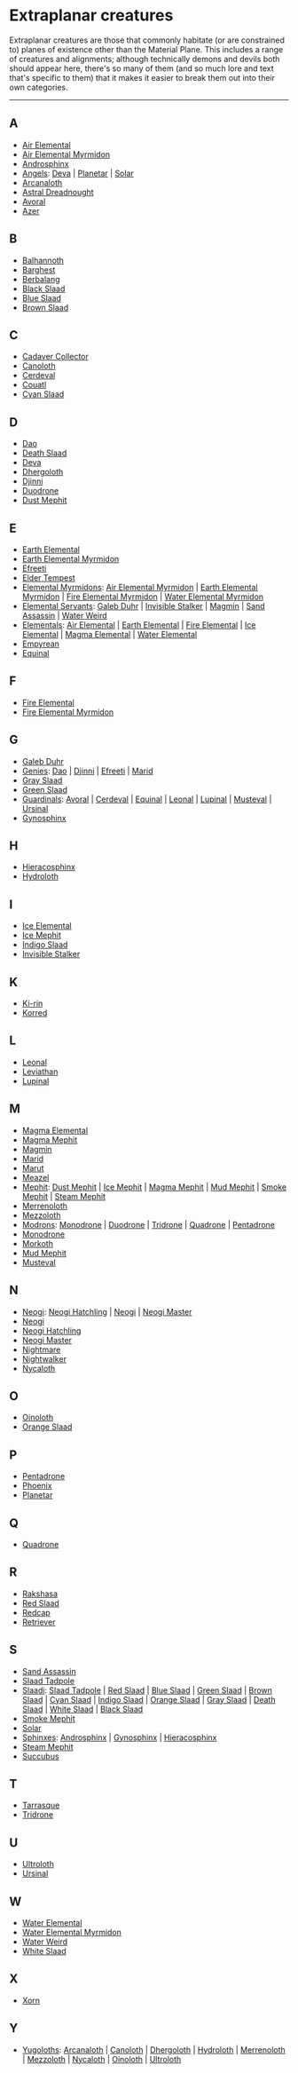 # Extraplanar creatures
Extraplanar creatures are those that commonly habitate (or are constrained to) planes of existence other than the Material Plane. This includes a range of creatures and alignments; although technically demons and devils both should appear here, there's so many of them (and so much lore and text that's specific to them) that it makes it easier to break them out into their own categories.

---

## A
- [Air Elemental](Elementals.md#air-elemental)
- [Air Elemental Myrmidon](ElementalMyrmidons.md#air-elemental-myrmidon)
- [Androsphinx](Sphinxes.md#androsphinx)
- [Angels](Angels.md): [Deva](Angels.md#deva) | [Planetar](Angels.md#planetar) | [Solar](Angels.md#solar)
- [Arcanaloth](Yugoloths.md#arcanaloth)
- [Astral Dreadnought](AstralDreadnought.md)
- [Avoral](Guardinals.md#avoral)
- [Azer](Azer.md)

## B
- [Balhannoth](Balhannoth.md)
- [Barghest](Barghest.md)
- [Berbalang](Berbalang.md)
- [Black Slaad](Slaadi.md#black-slaad)
- [Blue Slaad](Slaadi.md#blue-slaad)
- [Brown Slaad](Slaadi.md#brown-slaad)

## C
- [Cadaver Collector](CadaverCollector.md)
- [Canoloth](Yugoloths.md#canoloth)
- [Cerdeval](Guardinals.md#cerdeval)
- [Couatl](Couatl.md)
- [Cyan Slaad](Slaadi.md#cyan-slaad)

## D
- [Dao](Genies.md#dao)
- [Death Slaad](Slaadi.md#death-slaad)
- [Deva](Angels.md#deva)
- [Dhergoloth](Yugoloths.md#dhergoloth)
- [Djinni](Genies.md#djinni)
- [Duodrone](Modrons.md#duodrone)
- [Dust Mephit](Mephit.md#dust-mephit)

## E
- [Earth Elemental](Elementals.md#earth-elemental)
- [Earth Elemental Myrmidon](ElementalMyrmidons.md#earth-elemental-myrmidon)
- [Efreeti](Genies.md#efreeti)
- [Elder Tempest](ElderTempest.md)
- [Elemental Myrmidons](ElementalMyrmidons.md): [Air Elemental Myrmidon](ElementalMyrmidons.md#air-elemental-myrmidon) | [Earth Elemental Myrmidon](ElementalMyrmidons.md#earth-elemental-myrmidon) | [Fire Elemental Myrmidon](ElementalMyrmidons.md#fire-elemental-myrmidon) | [Water Elemental Myrmidon](ElementalMyrmidons.md#water-elemental-myrmidon)
- [Elemental Servants](ElementalServants.md): [Galeb Duhr](ElementalServants.md#galeb-duhr) | [Invisible Stalker](ElementalServants.md#invisible-stalker) | [Magmin](ElementalServants.md#magmin) | [Sand Assassin](ElementalServants.md#sand-assassin) | [Water Weird](ElementalServants.md#water-weird)
- [Elementals](Elementals.md): [Air Elemental](Elementals.md#air-elemental) | [Earth Elemental](Elementals.md#earth-elemental) | [Fire Elemental](Elementals.md#fire-elemental) | [Ice Elemental](Elementals.md#ice-elemental) | [Magma Elemental](Elementals.md#magma-elemental) | [Water Elemental](Elementals.md#water-elemental)
- [Empyrean](Empyrean.md)
- [Equinal](Guardinals.md#equinal)

## F
- [Fire Elemental](Elementals.md#fire-elemental)
- [Fire Elemental Myrmidon](ElementalMyrmidons.md#fire-elemental-myrmidon)

## G
- [Galeb Duhr](ElementalServants.md#galeb-duhr)
- [Genies](Genies.md): [Dao](Genies.md#dao) | [Djinni](Genies.md#djinni) | [Efreeti](Genies.md#efreeti) | [Marid](Genies.md#marid)
- [Gray Slaad](Slaadi.md#gray-slaad)
- [Green Slaad](Slaadi.md#green-slaad)
- [Guardinals](Guardinals.md): [Avoral](Guardinals.md#avoral) | [Cerdeval](Guardinals.md#cerdeval) | [Equinal](Guardinals.md#equinal) | [Leonal](Guardinals.md#leonal) | [Lupinal](Guardinals.md#lupinal) | [Musteval](Guardinals.md#musteval) | [Ursinal](Guardinals.md#ursinal)
- [Gynosphinx](Sphinxes.md#gynosphinx)

## H
- [Hieracosphinx](Sphinxes.md#hieracosphinx)
- [Hydroloth](Yugoloths.md#hydroloth)

## I
- [Ice Elemental](Elementals.md#ice-elemental)
- [Ice Mephit](Mephit.md#ice-mephit)
- [Indigo Slaad](Slaadi.md#indigo-slaad)
- [Invisible Stalker](ElementalServants.md#invisible-stalker)

## K
- [Ki-rin](Ki-rin.md)
- [Korred](Korred.md)

## L
- [Leonal](Guardinals.md#leonal)
- [Leviathan](Leviathan.md)
- [Lupinal](Guardinals.md#lupinal)

## M
- [Magma Elemental](Elementals.md#magma-elemental)
- [Magma Mephit](Mephit.md#magma-mephit)
- [Magmin](ElementalServants.md#magmin)
- [Marid](Genies.md#marid)
- [Marut](Marut.md)
- [Meazel](Meazel.md)
- [Mephit](Mephit.md): [Dust Mephit](Mephit.md#dust-mephit) | [Ice Mephit](Mephit.md#ice-mephit) | [Magma Mephit](Mephit.md#magma-mephit) | [Mud Mephit](Mephit.md#mud-mephit) | [Smoke Mephit](Mephit.md#smoke-mephit) | [Steam Mephit](Mephit.md#steam-mephit)
- [Merrenoloth](Yugoloths.md#merrenoloth)
- [Mezzoloth](Yugoloths.md#mezzoloth)
- [Modrons](Modrons.md): [Monodrone](Modrons.md#monodrone) | [Duodrone](Modrons.md#duodrone) | [Tridrone](Modrons.md#tridrone) | [Quadrone](Modrons.md#quadrone) | [Pentadrone](Modrons.md#pentadrone)
- [Monodrone](Modrons.md#monodrone)
- [Morkoth](Morkoth.md)
- [Mud Mephit](Mephit.md#mud-mephit)
- [Musteval](Guardinals.md#musteval)

## N
- [Neogi](Neogi.md): [Neogi Hatchling](Neogi.md#neogi-hatchling) | [Neogi](Neogi.md#neogi) | [Neogi Master](Neogi.md#neogi-master)
- [Neogi](Neogi.md#neogi)
- [Neogi Hatchling](Neogi.md#neogi-hatchling)
- [Neogi Master](Neogi.md#neogi-master)
- [Nightmare](Nightmare.md)
- [Nightwalker](Nightwalker.md)
- [Nycaloth](Yugoloths.md#nycaloth)

## O
- [Oinoloth](Yugoloths.md#oinoloth)
- [Orange Slaad](Slaadi.md#orange-slaad)

## P
- [Pentadrone](Modrons.md#pentadrone)
- [Phoenix](Phoenix.md)
- [Planetar](Angels.md#planetar)

## Q
- [Quadrone](Modrons.md#quadrone)

## R
- [Rakshasa](Rakshasa.md)
- [Red Slaad](Slaadi.md#red-slaad)
- [Redcap](Redcap.md)
- [Retriever](Retriever.md)

## S
- [Sand Assassin](ElementalServants.md#sand-assassin)
- [Slaad Tadpole](Slaadi.md#slaad-tadpole)
- [Slaadi](Slaadi.md): [Slaad Tadpole](Slaadi.md#slaad-tadpole) | [Red Slaad](Slaadi.md#red-slaad) | [Blue Slaad](Slaadi.md#blue-slaad) | [Green Slaad](Slaadi.md#green-slaad) | [Brown Slaad](Slaadi.md#brown-slaad) | [Cyan Slaad](Slaadi.md#cyan-slaad) | [Indigo Slaad](Slaadi.md#indigo-slaad) | [Orange Slaad](Slaadi.md#orange-slaad) | [Gray Slaad](Slaadi.md#gray-slaad) | [Death Slaad](Slaadi.md#death-slaad) | [White Slaad](Slaadi.md#white-slaad) | [Black Slaad](Slaadi.md#black-slaad)
- [Smoke Mephit](Mephit.md#smoke-mephit)
- [Solar](Angels.md#solar)
- [Sphinxes](Sphinxes.md): [Androsphinx](Sphinxes.md#androsphinx) | [Gynosphinx](Sphinxes.md#gynosphinx) | [Hieracosphinx](Sphinxes.md#hieracosphinx)
- [Steam Mephit](Mephit.md#steam-mephit)
- [Succubus](Succubus.md)

## T
- [Tarrasque](Tarrasque.md)
- [Tridrone](Modrons.md#tridrone)

## U
- [Ultroloth](Yugoloths.md#ultroloth)
- [Ursinal](Guardinals.md#ursinal)

## W
- [Water Elemental](Elementals.md#water-elemental)
- [Water Elemental Myrmidon](ElementalMyrmidons.md#water-elemental-myrmidon)
- [Water Weird](ElementalServants.md#water-weird)
- [White Slaad](Slaadi.md#white-slaad)

## X
- [Xorn](Xorn.md)

## Y
- [Yugoloths](Yugoloths.md): [Arcanaloth](Yugoloths.md#arcanaloth) | [Canoloth](Yugoloths.md#canoloth) | [Dhergoloth](Yugoloths.md#dhergoloth) | [Hydroloth](Yugoloths.md#hydroloth) | [Merrenoloth](Yugoloths.md#merrenoloth) | [Mezzoloth](Yugoloths.md#mezzoloth) | [Nycaloth](Yugoloths.md#nycaloth) | [Oinoloth](Yugoloths.md#oinoloth) | [Ultroloth](Yugoloths.md#ultroloth)